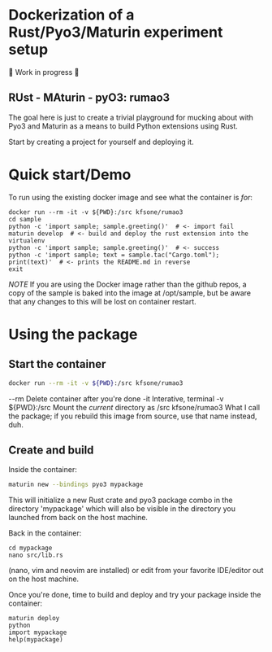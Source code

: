 Dockerization of a Rust/Pyo3/Maturin experiment setup
=====================================================

🚧 Work in progress 🚧

RUst - MAturin - pyO3: rumao3
-----------------------------

The goal here is just to create a trivial playground for mucking about with Pyo3
and Maturin as a means to build Python extensions using Rust.

Start by creating a project for yourself and deploying it.


# Quick start/Demo

To run using the existing docker image and see what the container is *for*:

```
docker run --rm -it -v ${PWD}:/src kfsone/rumao3
cd sample 
python -c 'import sample; sample.greeting()'  # <- import fail
maturin develop  # <- build and deploy the rust extension into the virtualenv
python -c 'import sample; sample.greeting()'  # <- success
python -c 'import sample; text = sample.tac("Cargo.toml"); print(text)'  # <- prints the README.md in reverse
exit
```

*NOTE* If you are using the Docker image rather than the github repos, a copy of the sample
is baked into the image at /opt/sample, but be aware that any changes to this will be lost
on container restart.


# Using the package

## Start the container

```sh
docker run --rm -it -v ${PWD}:/src kfsone/rumao3
```

--rm
    Delete container after you're done
-it
    Interative, terminal
-v ${PWD}:/src
    Mount the *current* directory as /src
kfsone/rumao3
    What I call the package; if you rebuild this image from source, use that name instead, duh.


## Create and build

Inside the container:

```sh
maturin new --bindings pyo3 mypackage
```

This will initialize a new Rust crate and pyo3 package combo in the directory 'mypackage'
which will also be visible in the directory you launched from back on the host machine.

Back in the container:
```
cd mypackage
nano src/lib.rs
```

(nano, vim and neovim are installed) or edit from your favorite IDE/editor out on the host
machine.

Once you're done, time to build and deploy and try your package inside the container:

```
maturin deploy
python
import mypackage
help(mypackage)
```



